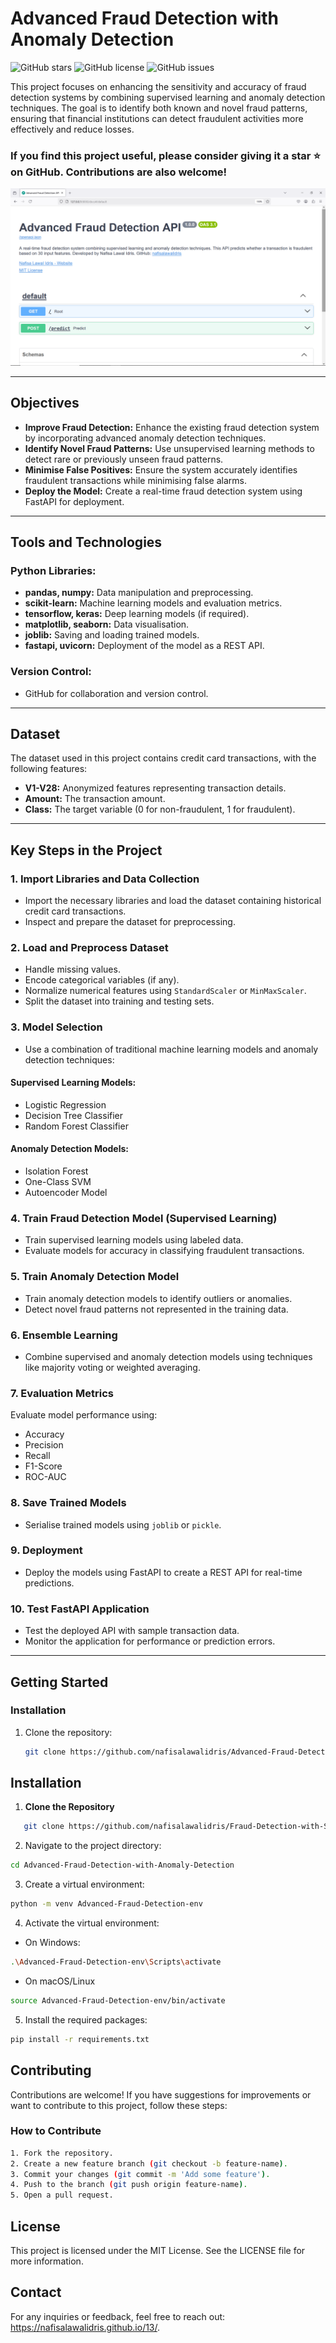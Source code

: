 # **Advanced Fraud Detection with Anomaly Detection**

![GitHub stars](https://img.shields.io/github/stars/nafisalawalidris/Advanced-Fraud-Detection-with-Anomaly-Detection)
![GitHub license](https://img.shields.io/github/license/nafisalawalidris/Advanced-Fraud-Detection-with-Anomaly-Detection)
![GitHub issues](https://img.shields.io/github/issues/nafisalawalidris/Advanced-Fraud-Detection-with-Anomaly-Detection)

This project focuses on enhancing the sensitivity and accuracy of fraud detection systems by combining supervised learning and anomaly detection techniques. The goal is to identify both known and novel fraud patterns, ensuring that financial institutions can detect fraudulent activities more effectively and reduce losses.

### **If you find this project useful, please consider giving it a star ⭐ on GitHub. Contributions are also welcome!**

![alt text](<Advanced Fraud Detection with Anomaly Detection API.png>)

---

## **Objectives**

- **Improve Fraud Detection:** Enhance the existing fraud detection system by incorporating advanced anomaly detection techniques.
- **Identify Novel Fraud Patterns:** Use unsupervised learning methods to detect rare or previously unseen fraud patterns.
- **Minimise False Positives:** Ensure the system accurately identifies fraudulent transactions while minimising false alarms.
- **Deploy the Model:** Create a real-time fraud detection system using FastAPI for deployment.

---

## **Tools and Technologies**

### **Python Libraries**:
- **pandas, numpy:** Data manipulation and preprocessing.
- **scikit-learn:** Machine learning models and evaluation metrics.
- **tensorflow, keras:** Deep learning models (if required).
- **matplotlib, seaborn:** Data visualisation.
- **joblib:** Saving and loading trained models.
- **fastapi, uvicorn:** Deployment of the model as a REST API.

### **Version Control**:
- GitHub for collaboration and version control.

---

## **Dataset**

The dataset used in this project contains credit card transactions, with the following features:
- **V1-V28:** Anonymized features representing transaction details.
- **Amount:** The transaction amount.
- **Class:** The target variable (0 for non-fraudulent, 1 for fraudulent).

---

## **Key Steps in the Project**

### 1. Import Libraries and Data Collection
- Import the necessary libraries and load the dataset containing historical credit card transactions.
- Inspect and prepare the dataset for preprocessing.

### 2. Load and Preprocess Dataset
- Handle missing values.
- Encode categorical variables (if any).
- Normalize numerical features using `StandardScaler` or `MinMaxScaler`.
- Split the dataset into training and testing sets.

### 3. Model Selection
- Use a combination of traditional machine learning models and anomaly detection techniques:

#### Supervised Learning Models:
- Logistic Regression
- Decision Tree Classifier
- Random Forest Classifier

#### Anomaly Detection Models:
- Isolation Forest
- One-Class SVM
- Autoencoder Model

### 4. Train Fraud Detection Model (Supervised Learning)
- Train supervised learning models using labeled data.
- Evaluate models for accuracy in classifying fraudulent transactions.

### 5. Train Anomaly Detection Model
- Train anomaly detection models to identify outliers or anomalies.
- Detect novel fraud patterns not represented in the training data.

### 6. Ensemble Learning
- Combine supervised and anomaly detection models using techniques like majority voting or weighted averaging.

### 7. Evaluation Metrics
Evaluate model performance using:
- Accuracy
- Precision
- Recall
- F1-Score
- ROC-AUC

### 8. Save Trained Models
- Serialise trained models using `joblib` or `pickle`.

### 9. Deployment
- Deploy the models using FastAPI to create a REST API for real-time predictions.

### 10. Test FastAPI Application
- Test the deployed API with sample transaction data.
- Monitor the application for performance or prediction errors.

---

## **Getting Started**

### **Installation**

1. Clone the repository:
   ```bash
   git clone https://github.com/nafisalawalidris/Advanced-Fraud-Detection-with-Anomaly-Detection.git


## Installation

1. **Clone the Repository**
```bash
   git clone https://github.com/nafisalawalidris/Fraud-Detection-with-Supervised-Learning.git
```

2. Navigate to the project directory:
```bash
cd Advanced-Fraud-Detection-with-Anomaly-Detection
```

3. Create a virtual environment:
```bash
python -m venv Advanced-Fraud-Detection-env
```

4. Activate the virtual environment:
- On Windows:
```bash
.\Advanced-Fraud-Detection-env\Scripts\activate
```
- On macOS/Linux
```bash
source Advanced-Fraud-Detection-env/bin/activate
```

5. Install the required packages:
```bash
pip install -r requirements.txt
```

## **Contributing**
Contributions are welcome! If you have suggestions for improvements or want to contribute to this project, follow these steps:

### **How to Contribute**
```bash
1. Fork the repository.
2. Create a new feature branch (git checkout -b feature-name).
3. Commit your changes (git commit -m 'Add some feature').
4. Push to the branch (git push origin feature-name).
5. Open a pull request.
```

## **License**
This project is licensed under the MIT License. See the LICENSE file for more information.

## **Contact**
For any inquiries or feedback, feel free to reach out: https://nafisalawalidris.github.io/13/.